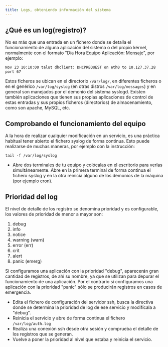 ```yaml
---
title: Logs, obteniendo información del sistema
---
```


## ¿Qué es un log(registro)?

No es más que una entrada en un fichero donde se detalla el funcionamiento de alguna aplicación del sistema o del propio kérnel, normalmente con el formato "Día Hora Equipo Aplicación: Mensaje", por ejemplo:

    Nov 23 10:10:00 talut dhclient: DHCPREQUEST on eth0 to 10.127.37.28 port 67

Estos ficheros se ubican en el directorio `/var/log/`, en diferentes ficheros o en el genérico `/var/log/syslog` (en otras distros `/var/log/messages`) y en general son manejados por el demonio del sistema syslogd. Existen también aplicaciones que tienen sus propias aplicaciones de control de estas entradas y sus propios ficheros (directorios) de almacenamiento, como son apache, MySQL, etc.

## Comprobando el funcionamiento del equipo

A la hora de realizar cualquier modificación en un servicio, es una práctica habitual tener abierto el fichero syslog de forma continua. Esto puede realizarse de muchas maneras, por ejemplo con la instrucción:

    tail -f /var/log/syslog

  
* Abre dos terminales de tu equipo y colócalas en el escritorio para verlas simultáneamente. Abre en la primera terminal de forma continua el fichero syslog y en la otra reinicia alguno de los demonios de la máquina (por ejemplo cron).  
  
## Prioridad del log

El nivel de detalle de los registro se denomina prioridad y es configurable, los valores de prioridad de menor a mayor son:  

1.  debug
2.  info
3.  notice
4.  warning (warn)  
5.  error (err)
6.  crit
7.  alert
8.  panic (emerg)

Si configuramos una aplicación con la prioridad "debug", aparecerán gran cantidad de registros, de ahí su nombre, ya que se utilizan para depurar el funcionamiento de una aplicación. Por el contrario si configuramos una aplicación con la prioridad "panic" sólo se producirán registros en casos de emergencia.  
  
* Edita el fichero de configuración del servidor ssh, busca la directiva donde se determina la prioridad de log de ese servicio y modifícala a "debug".  
* Reinicia el servicio y abre de forma continua el fichero `/var/log/auth.log`  
* Realiza una conexión ssh desde otra sesión y comprueba el detalle de los registros que se generan.  
* Vuelve a poner la prioridad al nivel que estaba y reinicia el servicio.